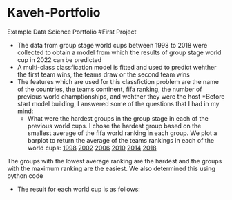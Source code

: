# Kaveh-Portfolio
Example Data Science Portfolio
#First Project
* The data from group stage world cups between 1998 to 2018 were collected to obtain a model from which the results of group stage world cup in 2022 can be predicted
* A multi-class classfication model is fitted and used to predict wehther the first team wins, the teams draw or the second team wins
* The features which are used for this classfiction problem are the name of the countries, the teams continent, fifa ranking, the number of previous world champtionships, and wehther they were the host
*Before start model building, I answered some of the questions that I had in my mind:
  * What were the hardest groups in the group stage in each of the previous world cups. I chose the hardest group based on the smallest average of the fifa world    ranking in each group. We plot a barplot to return the average of the teams rankings in each of the world cups:
   [1998](https://raw.githubusercontent.com/kaveh7293/Kaveh-Portfolio/main/images/1998.png)
   [2002](https://raw.githubusercontent.com/kaveh7293/Kaveh-Portfolio/main/images/2002.png)
   [2006](https://raw.githubusercontent.com/kaveh7293/Kaveh-Portfolio/main/images/2006.png)
   [2010](https://raw.githubusercontent.com/kaveh7293/Kaveh-Portfolio/main/images/2010.png)
   [2014](https://raw.githubusercontent.com/kaveh7293/Kaveh-Portfolio/main/images/2014.png)
   [2018](https://raw.githubusercontent.com/kaveh7293/Kaveh-Portfolio/main/images/2018.png)
   
The groups with the lowest average ranking are the hardest and the groups with the maximum ranking are the easiest. We also determined this using python code 
  * The result for each world cup is as follows:

